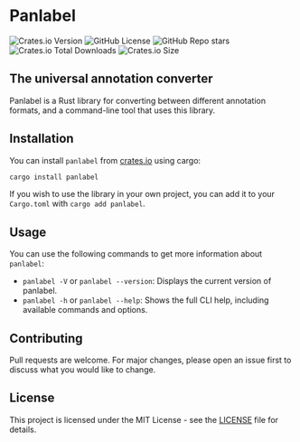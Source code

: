 # Panlabel

![Crates.io Version](https://img.shields.io/crates/v/panlabel)
![GitHub License](https://img.shields.io/github/license/strickvl/panlabel)
![GitHub Repo stars](https://img.shields.io/github/stars/strickvl/panlabel)
![Crates.io Total Downloads](https://img.shields.io/crates/d/panlabel)
![Crates.io Size](https://img.shields.io/crates/size/panlabel)

## The universal annotation converter

Panlabel is a Rust library for converting between different annotation formats,
and a command-line tool that uses this library.

## Installation

You can install `panlabel` from [crates.io](https://crates.io/crates/panlabel) using cargo:

```sh
cargo install panlabel
```

If you wish to use the library in your own project, you can add it to your
`Cargo.toml` with `cargo add panlabel`.

## Usage

You can use the following commands to get more information about `panlabel`:

- `panlabel -V` or `panlabel --version`: Displays the current version of panlabel.
- `panlabel -h` or `panlabel --help`: Shows the full CLI help, including available commands and options.

<!-- ## Benchmarks

![Benchmarking panlabel vs Python conversion tools](benchmark.png) -->

## Contributing

Pull requests are welcome. For major changes, please open an issue first to
discuss what you would like to change.

## License

This project is licensed under the MIT License - see the [LICENSE](LICENSE) file for details.

